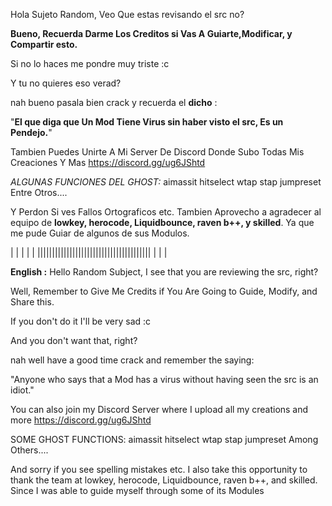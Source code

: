 Hola Sujeto Random, Veo Que estas revisando el src no?

**Bueno, Recuerda Darme Los Creditos si Vas A Guiarte,Modificar, y Compartir esto.**

Si no lo haces me pondre muy triste :c

Y tu no quieres eso verad?

nah bueno pasala bien crack y recuerda el **dicho** :


"**El que diga que Un Mod Tiene Virus sin haber visto el src, Es un Pendejo.**"

Tambien Puedes Unirte A Mi Server De Discord Donde Subo Todas Mis Creaciones Y Mas
https://discord.gg/ug6JShtd

*ALGUNAS FUNCIONES DEL GHOST:*
aimassit
hitselect
wtap
stap
jumpreset
Entre Otros....

Y Perdon Si ves Fallos Ortograficos etc.
Tambien Aprovecho a agradecer al equipo de **lowkey, herocode, Liquidbounce, raven b++, y skilled**. Ya que me pude Guiar de algunos de sus Modulos.

|
|
|
|
|
|||||||||||||||||||||||||||||||||||||||
|
|
|

**English :**
Hello Random Subject, I see that you are reviewing the src, right?

Well, Remember to Give Me Credits if You Are Going to Guide, Modify, and Share this.

If you don't do it I'll be very sad :c

And you don't want that, right?

nah well have a good time crack and remember the saying:

"Anyone who says that a Mod has a virus without having seen the src is an idiot."

You can also join my Discord Server where I upload all my creations and more https://discord.gg/ug6JShtd

SOME GHOST FUNCTIONS: aimassit hitselect wtap stap jumpreset Among Others....

And sorry if you see spelling mistakes etc. I also take this opportunity to thank the team at lowkey, herocode, Liquidbounce, raven b++, and skilled. Since I was able to guide myself through some of its Modules
